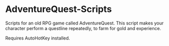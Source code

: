 # AdventureQuest-Scripts
Scripts for an old RPG game called AdventureQuest. This script makes your character perform a questline repeatedly, to farm for 
gold and experience.

Requires AutoHotKey installed.
